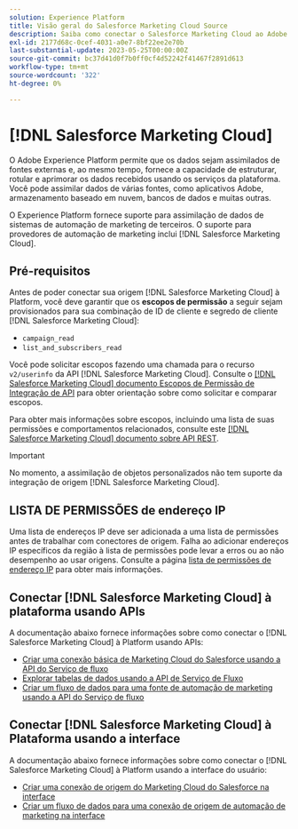 ```yaml
---
solution: Experience Platform
title: Visão geral do Salesforce Marketing Cloud Source
description: Saiba como conectar o Salesforce Marketing Cloud ao Adobe Experience Platform usando APIs ou a interface do usuário.
exl-id: 2177d68c-0cef-4031-a0e7-8bf22ee2e70b
last-substantial-update: 2023-05-25T00:00:00Z
source-git-commit: bc37d41d0f7b0ff0cf4d52242f41467f2891d613
workflow-type: tm+mt
source-wordcount: '322'
ht-degree: 0%

---
```


# [!DNL Salesforce Marketing Cloud]

O Adobe Experience Platform permite que os dados sejam assimilados de fontes externas e, ao mesmo tempo, fornece a capacidade de estruturar, rotular e aprimorar os dados recebidos usando os serviços da plataforma. Você pode assimilar dados de várias fontes, como aplicativos Adobe, armazenamento baseado em nuvem, bancos de dados e muitas outras.

O Experience Platform fornece suporte para assimilação de dados de sistemas de automação de marketing de terceiros. O suporte para provedores de automação de marketing inclui [!DNL Salesforce Marketing Cloud].

## Pré-requisitos

Antes de poder conectar sua origem [!DNL Salesforce Marketing Cloud] à Platform, você deve garantir que os **escopos de permissão** a seguir sejam provisionados para sua combinação de ID de cliente e segredo de cliente [!DNL Salesforce Marketing Cloud]:

* `campaign_read`
* `list_and_subscribers_read`

Você pode solicitar escopos fazendo uma chamada para o recurso `v2/userinfo` da API [!DNL Salesforce Marketing Cloud]. Consulte o [[!DNL Salesforce Marketing Cloud] documento Escopos de Permissão de Integração de API](<https://developer.salesforce.com/docs/marketing/marketing-cloud/guide/data-access-permissions.html>) para obter orientação sobre como solicitar e comparar escopos.

Para obter mais informações sobre escopos, incluindo uma lista de suas permissões e comportamentos relacionados, consulte este [[!DNL Salesforce Marketing Cloud] documento sobre API REST](<https://developer.salesforce.com/docs/marketing/marketing-cloud/guide/rest-permissions-and-scopes.html>).

>[!IMPORTANT]
>
>No momento, a assimilação de objetos personalizados não tem suporte da integração de origem [!DNL Salesforce Marketing Cloud].

## LISTA DE PERMISSÕES de endereço IP

Uma lista de endereços IP deve ser adicionada a uma lista de permissões antes de trabalhar com conectores de origem. Falha ao adicionar endereços IP específicos da região à lista de permissões pode levar a erros ou ao não desempenho ao usar origens. Consulte a página [lista de permissões de endereço IP](../../ip-address-allow-list.md) para obter mais informações.

## Conectar [!DNL Salesforce Marketing Cloud] à plataforma usando APIs

A documentação abaixo fornece informações sobre como conectar o [!DNL Salesforce Marketing Cloud] à Platform usando APIs:

* [Criar uma conexão básica de Marketing Cloud do Salesforce usando a API do Serviço de fluxo](../../tutorials/api/create/marketing-automation/salesforce-marketing-cloud.md)
* [Explorar tabelas de dados usando a API de Serviço de Fluxo](../../tutorials/api/explore/tabular.md)
* [Criar um fluxo de dados para uma fonte de automação de marketing usando a API do Serviço de fluxo](../../tutorials/api/collect/marketing-automation.md)

## Conectar [!DNL Salesforce Marketing Cloud] à Plataforma usando a interface

A documentação abaixo fornece informações sobre como conectar o [!DNL Salesforce Marketing Cloud] à Platform usando a interface do usuário:

* [Criar uma conexão de origem do Marketing Cloud do Salesforce na interface](../../tutorials/ui/create/marketing-automation/salesforce-marketing-cloud.md)
* [Criar um fluxo de dados para uma conexão de origem de automação de marketing na interface](../../tutorials/ui/dataflow/marketing-automation.md)
